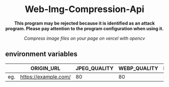 <div align="center">

<h1>Web-Img-Compression-Api</h1>

**This program may be rejected because it is identified as an attack program. Please pay attention to the program configuration when using it.**

<i>Compress image files on your page on vercel with opencv</i>

</div>

## environment variables

|  | ORIGIN_URL | JPEG_QUALITY | WEBP_QUALITY | PNG_COMPRESSION |
| --- | --- | --- | --- |--- |
| eg. | https://example.com/ | 80 | 80 | 3 |
